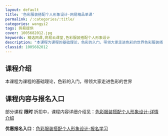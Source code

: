 ```yaml
---
layout: default
title: '色彩服装搭配个人形象设计-网易精品单课'
permalink: /:categories/:title/
categories: wangyi2
tags: 网易提供
cover: 1005682012.jpg
keywords: 精选网课,网易云课堂,色彩服装搭配个人形象设计
description: "本课程为课程的基础理论，色彩的入门，带领大家走进色彩的世界色彩服装搭配个人形象设计"
classid: 1005682012
---
```


## 课程介绍

本课程为课程的基础理论，色彩的入门，带领大家走进色彩的世界

## 课程内容与报名入口

部分课程 **限时** 折扣中，课程内容详细介绍见：[色彩服装搭配个人形象设计-详情介绍](https://study.163.com/course/introduction/1005682012.htm?share=1&shareId=1025206652&utm_campaign=share&utm_medium=iphoneShare&utm_source=&utm_u=1025206652)

**优惠报名入口**：[色彩服装搭配个人形象设计-报名学习](https://study.163.com/course/introduction/1005682012.htm?share=1&shareId=1025206652&utm_campaign=share&utm_medium=iphoneShare&utm_source=&utm_u=1025206652)

